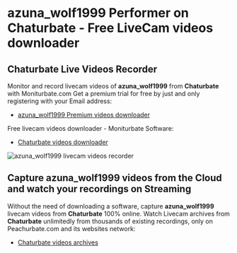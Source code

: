 # azuna_wolf1999 Performer on Chaturbate - Free LiveCam videos downloader

## Chaturbate Live Videos Recorder

Monitor and record livecam videos of **azuna_wolf1999** from **Chaturbate** with Moniturbate.com
Get a premium trial for free by just and only registering with your Email address:
* [azuna_wolf1999 Premium videos downloader](https://moniturbate.com/request-demo-licence-key.html)

Free livecam videos downloader - Moniturbate Software:
* [Chaturbate videos downloader](https://moniturbate.com/moniturbate-download-software.html)

![azuna_wolf1999 livecam videos recorder](https://peachurnet.com/templates/moniturbate-software.png)


## Capture azuna_wolf1999 videos from the Cloud and watch your recordings on Streaming

Without the need of downloading a software, capture **azuna_wolf1999** livecam videos from **Chaturbate** 100% online.
Watch Livecam archives from **Chaturbate** unlimitedly from thousands of existing recordings, only on Peachurbate.com and its websites network:
* [Chaturbate videos archives](https://peachurnet.com/)